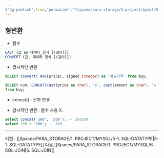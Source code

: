 ```yaml
---
{"dg-publish":true,"permalink":"/spaces/para-storage/1-project/mysql/5-2-sql-data-type/"}
---
```


## 형변환
- 함수
```sql
CAST (값 as 데이터_형식 [(길이)])
CONVERT (값, 데이터 형식 [(길이)])
```
- 명시적인 변환
```sql
SELECT convert( AVG(price), signed integer) as '평균가격' from buy;
```
```sql
SELECT num, CONCAT(cast(price as char), 'x', cast(amount as char), '=') '가격 x 수량', price * amount '구매액'
from buy;
```
- concat() : 문자 연결


- 암시적인 변환 : 함수 사용 X.
```sql
select concat('100', '200'); -- 100200
select 100 + '200'; -- 300
```
---

이전 : [[Spaces/PARA_STORAGE/1. PROJECT/MYSQL/5-1. SQL-DATATYPE\|5-1. SQL-DATATYPE]]
다음  [[Spaces/PARA_STORAGE/1. PROJECT/MYSQL/6. SQL-JOIN\|6. SQL-JOIN]]